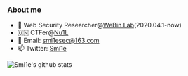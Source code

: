 ### About me
- 🔭 Web Security Researcher@[WeBin Lab](https://www.dbappsecurity.com.cn/list-89-1.html)(2020.04.1-now)
- 🇺🇳 CTFer@[Nu1L](https://www.nu1l.com/)
- 📧 Email: smi1esec@163.com
- 📫 Twitter: [Smi1e](https://twitter.com/Smi1e_521?lang=zh-cn)

![Smi1e's github stats](https://github-readme-stats.vercel.app/api?username=Smi1eSEC)
